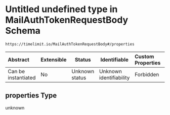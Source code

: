 # Untitled undefined type in MailAuthTokenRequestBody Schema

```txt
https://timelimit.io/MailAuthTokenRequestBody#/properties
```

| Abstract            | Extensible | Status         | Identifiable            | Custom Properties | Additional Properties | Access Restrictions | Defined In                                                                                            |
| :------------------ | ---------- | -------------- | ----------------------- | :---------------- | --------------------- | ------------------- | ----------------------------------------------------------------------------------------------------- |
| Can be instantiated | No         | Unknown status | Unknown identifiability | Forbidden         | Allowed               | none                | [MailAuthTokenRequestBody.schema.json\*](MailAuthTokenRequestBody.schema.json "open original schema") |

## properties Type

unknown
